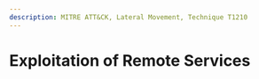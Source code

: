 ```yaml
---
description: MITRE ATT&CK, Lateral Movement, Technique T1210
---
```


# Exploitation of Remote Services

